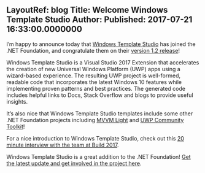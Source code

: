 LayoutRef: blog
Title: Welcome Windows Template Studio
Author: 
Published: 2017-07-21 16:33:00.0000000
---
<p><p>I’m happy to announce today that <a href="http://aka.ms/wts">Windows Template Studio</a> has joined the .NET Foundation, and congratulate them on their <a href="https://blogs.windows.com/buildingapps/2017/07/21/windows-template-studio-1-2-released/">version 1.2 release</a>!</p><p>Windows Template Studio is a Visual Studio 2017 Extension that accelerates the creation of new Universal Windows Platform (UWP) apps using a wizard-based experience. The resulting UWP project is well-formed, readable code that incorporates the latest Windows 10 features while implementing proven patterns and best practices. The generated code includes helpful links to Docs, Stack Overflow and blogs to provide useful insights.</p><p>It’s also nice that Windows Template Studio templates include some other .NET Foundation projects including <a href="https://dotnetfoundation.org/mvvm-light-toolkit">MVVM Light</a> and <a href="https://dotnetfoundation.org/uwp-community-toolkit">UWP Community Toolkit</a>!</p></p>

<p>For a nice introduction to Windows Template Studio, check out this <a href="https://channel9.msdn.com/Events/Build/2017/C9L12">20 minute interview with the team at Build 2017</a>.</p>

<!--
<img alt="Windows Template Studio demonstration" src="https://winblogs.azureedge.net/win/2017/07/ea0352c071f0e8f81054f1f439302e19.gif"></p>



<p>To get a better idea of what Windows Template Studio does, here's <a href="https://channel9.msdn.com/events/Build/2017/B8096">Clint Rutkas announcing it at Build 2017</a>:</p>





<iframe width="1170" height="658" src="https://channel9.msdn.com/Events/Build/2017/B8096/player#time=3m33s:paused" frameborder="0" allowfullscreen=""></iframe>





<p>And here's an interview after their session, answering some questions and walking through in more detail:</p>





<iframe width="1170" height="658" src="https://channel9.msdn.com/Events/Build/2017/C9L12/player" frameborder="0" allowfullscreen=""></iframe>


-->

<p>Windows Template Studio is a great addition to the .NET Foundation! <a href="http://aka.ms/wts">Get the latest update and get involved in the project here</a>.</p>
